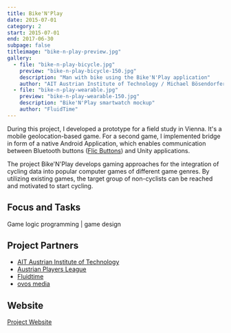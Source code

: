 ```yaml
---
title: Bike'N'Play
date: 2015-07-01
category: 2
start: 2015-07-01
end: 2017-06-30
subpage: false
titleimage: "bike-n-play-preview.jpg"
gallery:
  - file: "bike-n-play-bicycle.jpg"
    preview: "bike-n-play-bicycle-150.jpg"
    description: "Man with bike using the Bike'N'Play application"
    author: "AIT Austrian Institute of Technology / Michael Bösendorfer"
  - file: "bike-n-play-wearable.jpg"
    preview: "bike-n-play-wearable-150.jpg"
    description: "Bike'N'Play smartwatch mockup"
    author: "FluidTime"
---
```


During this project, I developed a prototype for a field study in Vienna. It's a mobile geolocation-based game. For a second game, I implemented bridge in form of a native Android Application, which enables communication between Bluetooth buttons ([Flic Buttons](https://flic.io/)) and Unity applications.

The project Bike'N'Play develops gaming approaches for the integration of cycling data into popular computer games of different game genres. By utilizing existing games, the target group of non-cyclists can be reached and motivated to start cycling.

## Focus and Tasks
Game logic programming | game design

## Project Partners
* [AIT Austrian Institute of Technology](http://www.ait.ac.at/)
* [Austrian Players League](http://www.apl.at/)
* [Fluidtime](https://www.fluidtime.com/)
* [ovos media](http://www.ovos.at/)

## Website
[Project Website](http://bikenplay.at/)